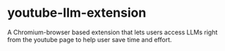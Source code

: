 # youtube-llm-extension
A Chromium-browser based extension that lets users access LLMs right from the youtube page to help user save time and effort.
